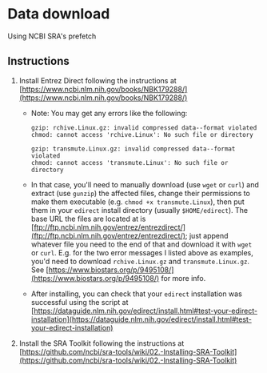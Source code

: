 # Data download

Using NCBI SRA's prefetch

## Instructions

1. Install Entrez Direct following the instructions at [https://www.ncbi.nlm.nih.gov/books/NBK179288/](https://www.ncbi.nlm.nih.gov/books/NBK179288/)

    - Note: You may get any errors like the following:

        ```
        gzip: rchive.Linux.gz: invalid compressed data--format violated
        chmod: cannot access 'rchive.Linux': No such file or directory

        gzip: transmute.Linux.gz: invalid compressed data--format violated
        chmod: cannot access 'transmute.Linux': No such file or directory
        ```

    - In that case, you'll need to manually download (use `wget` or `curl`) and extract (use `gunzip`) the affected files, change their permissions to make them executable (e.g. `chmod +x transmute.Linux`), then put them in your `edirect` install directory (usually `$HOME/edirect`). The base URL the files are located at is [ftp://ftp.ncbi.nlm.nih.gov/entrez/entrezdirect/](ftp://ftp.ncbi.nlm.nih.gov/entrez/entrezdirect/); just append whatever file you need to the end of that and download it with `wget` or `curl`. E.g. for the two error messages I listed above as examples, you'd need to download `rchive.Linux.gz` and `transmute.Linux.gz`. See [https://www.biostars.org/p/9495108/](https://www.biostars.org/p/9495108/) for more info.
    - After installing, you can check that your `edirect` installation was successful using the script at [https://dataguide.nlm.nih.gov/edirect/install.html#test-your-edirect-installation](https://dataguide.nlm.nih.gov/edirect/install.html#test-your-edirect-installation)

2. Install the SRA Toolkit following the instructions at [https://github.com/ncbi/sra-tools/wiki/02.-Installing-SRA-Toolkit](https://github.com/ncbi/sra-tools/wiki/02.-Installing-SRA-Toolkit)

